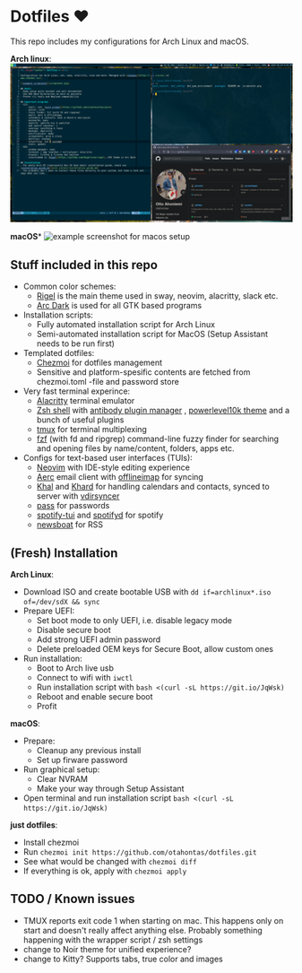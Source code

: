 # Dotfiles ❤

This repo includes my configurations for Arch Linux and macOS.

**Arch linux**:
![example screenshot for arch setup](screenshot_arch.png)

**macOS***
![example screenshot for macos setup](screenshot_mac.png)

## Stuff included in this repo

- Common color schemes:
  - [Rigel](https://github.com/Rigellute/rigel) is the main theme used in sway, neovim,
    alacritty, slack etc.
  - [Arc Dark](https://github.com/horst3180/Arc-theme) is used for all GTK based
    programs
- Installation scripts:
  - Fully automated installation script for Arch Linux
  - Semi-automated installation script for MacOS (Setup Assistant needs to be run first)
- Templated dotfiles:
  - [Chezmoi](https://www.chezmoi.io/) for dotfiles management
  - Sensitive and platform-spesific contents are fetched from chezmoi.toml -file and
    password store
- Very fast terminal experince:
  - [Alacritty](https://github.com/alacritty/alacritty) terminal emulator
  - [Zsh shell](https://www.zsh.org/) with [antibody plugin manager](https://getantibody.github.io/)
    , [powerlevel10k theme](https://github.com/romkatv/powerlevel10k) and a bunch of
    useful plugins
  - [tmux](https://github.com/tmux/tmux) for terminal multiplexing
  - [fzf](https://github.com/junegunn/fzf) (with fd and ripgrep) command-line fuzzy
    finder for searching and opening files by name/content, folders, apps etc.
- Configs for text-based user interfaces (TUIs):
  - [Neovim](https://neovim.io/) with IDE-style editing experience
  - [Aerc](https://aerc-mail.org/) email client with [offlineimap](https://www.offlineimap.org/)
    for syncing
  - [Khal](https://github.com/pimutils/khal) and [Khard](https://github.com/scheibler/khard)
    for handling calendars and contacts, synced to server with [vdirsyncer](https://github.com/pimutils/vdirsyncer)
  - [pass](https://www.passwordstore.org/) for passwords
  - [spotify-tui](https://github.com/Rigellute/spotify-tui) and [spotifyd](https://github.com/Spotifyd/spotifyd)
    for spotify
  - [newsboat](https://newsboat.org/) for RSS

## (Fresh) Installation

**Arch Linux**:

- Download ISO and create bootable USB with `dd if=archlinux*.iso of=/dev/sdX && sync`
- Prepare UEFI:
  - Set boot mode to only UEFI, i.e. disable legacy mode
  - Disable secure boot
  - Add strong UEFI admin password
  - Delete preloaded OEM keys for Secure Boot, allow custom ones
- Run installation:
  - Boot to Arch live usb
  - Connect to wifi with `iwctl`
  - Run installation script with `bash <(curl -sL https://git.io/JqWsk)`
  - Reboot and enable secure boot
  - Profit

**macOS**:

- Prepare:
  - Cleanup any previous install
  - Set up firware password
- Run graphical setup:
  - Clear NVRAM
  - Make your way through Setup Assistant
- Open terminal and run installation script `bash <(curl -sL https://git.io/JqWsk)`

**just dotfiles**:

- Install chezmoi
- Run `chezmoi init https://github.com/otahontas/dotfiles.git`
- See what would be changed with `chezmoi diff`
- If everything is ok, apply with `chezmoi apply`

## TODO / Known issues

- TMUX reports exit code 1 when starting on mac. This happens only on start and doesn't
  really affect anything else. Probably something happening with the wrapper script /
  zsh settings
- change to Noir theme for unified experience?
- change to Kitty? Supports tabs, true color and images

